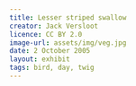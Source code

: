 ```yaml
---
title: Lesser striped swallow
creator: Jack Versloot
licence: CC BY 2.0
image-url: assets/img/veg.jpg
date: 2 October 2005
layout: exhibit
tags: bird, day, twig
---
```

